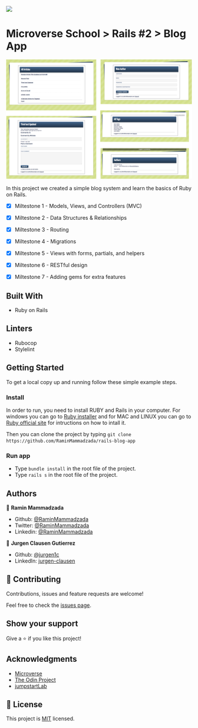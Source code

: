 ![](https://img.shields.io/badge/Microverse-blueviolet)

# Microverse School > Rails #2 > Blog App

![screenshot](./images_for_readme/screenshots.png)

In this project we created a simple blog system and learn the basics of Ruby on Rails.

- [x] Miltestone 1 - Models, Views, and Controllers (MVC)
- [x] Miltestone 2 - Data Structures & Relationships
- [x] Miltestone 3 - Routing
- [x] Miltestone 4 - Migrations
- [x] Miltestone 5 - Views with forms, partials, and helpers
- [x] Miltestone 6 - RESTful design
- [x] Miltestone 7 - Adding gems for extra features


## Built With
- Ruby on Rails

## Linters
- Rubocop
- Stylelint

## Getting Started

To get a local copy up and running follow these simple example steps.

### Install
In order to run, you need to install RUBY and Rails in your computer. For windows you can go to [Ruby installer](https://rubyinstaller.org/) and for MAC and LINUX you can go to [Ruby official site](https://www.ruby-lang.org/en/downloads/) for intructions on how to intall it.

Then you can clone the project by typing ```git clone https://github.com/RaminMammadzada/rails-blog-app```

### Run app
- Type ```bundle install``` in the root file of the project. 
- Type ```rails s``` in the root file of the project. 

## Authors

👤 **Ramin Mammadzada**

- Github: [@RaminMammadzada](https://github.com/RaminMammadzada)
- Twitter: [@RaminMammadzada](https://twitter.com/RaminMammadzada)
- Linkedin: [@RaminMammadzada](https://www.linkedin.com/in/raminmammadzada) 

👤 **Jurgen Clausen Gutierrez**

- Github: [@jurgen1c](https://github.com/jurgen1c)
- LinkedIn: [jurgen-clausen](https://www.linkedin.com/in/jurgen-clausen-2740061a9/)

## 🤝 Contributing

Contributions, issues and feature requests are welcome!

Feel free to check the [issues page](issues/).

## Show your support

Give a ⭐️ if you like this project!

## Acknowledgments

- [Microverse](https://www.microverse.org/)
- [The Odin Project](https://www.theodinproject.com/courses/databases/lessons/sql)
- [jumpstartLab](http://tutorials.jumpstartlab.com/projects/blogger.html)


## 📝 License

This project is [MIT](lic.url) licensed.
